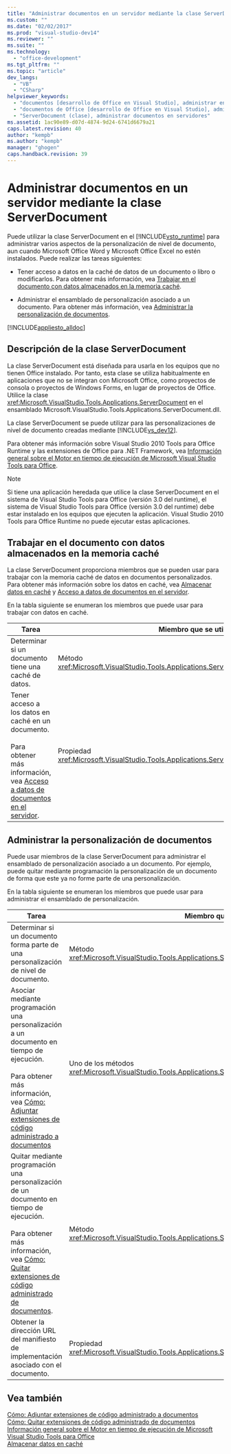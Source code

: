 ```yaml
---
title: "Administrar documentos en un servidor mediante la clase ServerDocument | Microsoft Docs"
ms.custom: ""
ms.date: "02/02/2017"
ms.prod: "visual-studio-dev14"
ms.reviewer: ""
ms.suite: ""
ms.technology: 
  - "office-development"
ms.tgt_pltfrm: ""
ms.topic: "article"
dev_langs: 
  - "VB"
  - "CSharp"
helpviewer_keywords: 
  - "documentos [desarrollo de Office en Visual Studio], administrar en servidor"
  - "documentos de Office [desarrollo de Office en Visual Studio], administrar en servidor"
  - "ServerDocument (clase), administrar documentos en servidores"
ms.assetid: 1ac90e89-d07d-4874-9d24-6741d6679a21
caps.latest.revision: 40
author: "kempb"
ms.author: "kempb"
manager: "ghogen"
caps.handback.revision: 39
---
```

# Administrar documentos en un servidor mediante la clase ServerDocument
  Puede utilizar la clase ServerDocument en el [!INCLUDE[vsto_runtime](../vsto/includes/vsto-runtime-md.md)] para administrar varios aspectos de la personalización de nivel de documento, aun cuando Microsoft Office Word y Microsoft Office Excel no estén instalados.  Puede realizar las tareas siguientes:  
  
-   Tener acceso a datos en la caché de datos de un documento o libro o modificarlos.  Para obtener más información, vea [Trabajar en el documento con datos almacenados en la memoria caché](#CachedData).  
  
-   Administrar el ensamblado de personalización asociado a un documento.  Para obtener más información, vea [Administrar la personalización de documentos](#CustomizationInfo).  
  
 [!INCLUDE[appliesto_alldoc](../vsto/includes/appliesto-alldoc-md.md)]  
  
## Descripción de la clase ServerDocument  
 La clase ServerDocument está diseñada para usarla en los equipos que no tienen Office instalado.  Por tanto, esta clase se utiliza habitualmente en aplicaciones que no se integran con Microsoft Office, como proyectos de consola o proyectos de Windows Forms, en lugar de proyectos de Office.  Utilice la clase <xref:Microsoft.VisualStudio.Tools.Applications.ServerDocument> en el ensamblado Microsoft.VisualStudio.Tools.Applications.ServerDocument.dll.  
  
 La clase ServerDocument se puede utilizar para las personalizaciones de nivel de documento creadas mediante [!INCLUDE[vs_dev12](../vsto/includes/vs-dev12-md.md)].  
  
 Para obtener más información sobre Visual Studio 2010 Tools para Office Runtime y las extensiones de Office para .NET Framework, vea [Información general sobre el Motor en tiempo de ejecución de Microsoft Visual Studio Tools para Office](../vsto/visual-studio-tools-for-office-runtime-overview.md).  
  
> [!NOTE]  
>  Si tiene una aplicación heredada que utilice la clase ServerDocument en el sistema de Visual Studio Tools para Office \(versión 3.0 del runtime\), el sistema de Visual Studio Tools para Office \(versión 3.0 del runtime\) debe estar instalado en los equipos que ejecuten la aplicación.  Visual Studio 2010 Tools para Office Runtime no puede ejecutar estas aplicaciones.  
  
##  <a name="CachedData"></a> Trabajar en el documento con datos almacenados en la memoria caché  
 La clase ServerDocument proporciona miembros que se pueden usar para trabajar con la memoria caché de datos en documentos personalizados.  Para obtener más información sobre los datos en caché, vea [Almacenar datos en caché](../vsto/caching-data.md) y [Acceso a datos de documentos en el servidor](../vsto/accessing-data-in-documents-on-the-server.md).  
  
 En la tabla siguiente se enumeran los miembros que puede usar para trabajar con datos en caché.  
  
|Tarea|Miembro que se utiliza|  
|-----------|----------------------------|  
|Determinar si un documento tiene una caché de datos.|Método <xref:Microsoft.VisualStudio.Tools.Applications.ServerDocument.IsCacheEnabled%2A>.|  
|Tener acceso a los datos en caché en un documento.<br /><br /> Para obtener más información, vea [Acceso a datos de documentos en el servidor](../vsto/accessing-data-in-documents-on-the-server.md).|Propiedad <xref:Microsoft.VisualStudio.Tools.Applications.ServerDocument.CachedData%2A>.|  
  
##  <a name="CustomizationInfo"></a> Administrar la personalización de documentos  
 Puede usar miembros de la clase ServerDocument para administrar el ensamblado de personalización asociado a un documento.  Por ejemplo, puede quitar mediante programación la personalización de un documento de forma que este ya no forme parte de una personalización.  
  
 En la tabla siguiente se enumeran los miembros que puede usar para administrar el ensamblado de personalización.  
  
|Tarea|Miembro que se utiliza|  
|-----------|----------------------------|  
|Determinar si un documento forma parte de una personalización de nivel de documento.|Método <xref:Microsoft.VisualStudio.Tools.Applications.ServerDocument.GetCustomizationVersion%2A>.|  
|Asociar mediante programación una personalización a un documento en tiempo de ejecución.<br /><br /> Para obtener más información, vea [Cómo: Adjuntar extensiones de código administrado a documentos](../vsto/how-to-attach-managed-code-extensions-to-documents.md)|Uno de los métodos <xref:Microsoft.VisualStudio.Tools.Applications.ServerDocument.AddCustomization%2A>.|  
|Quitar mediante programación una personalización de un documento en tiempo de ejecución.<br /><br /> Para obtener más información, vea [Cómo: Quitar extensiones de código administrado de documentos](../vsto/how-to-remove-managed-code-extensions-from-documents.md).|Método <xref:Microsoft.VisualStudio.Tools.Applications.ServerDocument.RemoveCustomization%2A>.|  
|Obtener la dirección URL del manifiesto de implementación asociado con el documento.|Propiedad <xref:Microsoft.VisualStudio.Tools.Applications.ServerDocument.DeploymentManifestUrl%2A>.|  
  
## Vea también  
 [Cómo: Adjuntar extensiones de código administrado a documentos](../vsto/how-to-attach-managed-code-extensions-to-documents.md)   
 [Cómo: Quitar extensiones de código administrado de documentos](../vsto/how-to-remove-managed-code-extensions-from-documents.md)   
 [Información general sobre el Motor en tiempo de ejecución de Microsoft Visual Studio Tools para Office](../vsto/visual-studio-tools-for-office-runtime-overview.md)   
 [Almacenar datos en caché](../vsto/caching-data.md)  
  
  